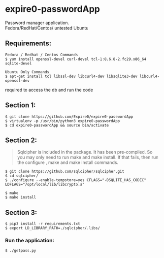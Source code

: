 # expire0-passwordApp
Password manager application.		 
Fedora/RedHat/Centos/ untested Ubuntu		
	
## Requirements:		 
```
Fedora / Redhat / Centos Commands
$ yum install openssl-devel curl-devel tcl-1:8.6.8-2.fc29.x86_64 sqlite-devel
```
```
Ubuntu Only Commands 
$ apt-get install tcl libssl-dev libcurl4-dev libsqlite3-dev libcurl4-openssl-dev
```
required to access the db and run the code   

## Section 1:	

```
$ git clone https://github.com/Expire0/expire0-passwordApp  
$ virtualenv -p /usr/bin/python3 expire0-passwordApp    
$ cd expire0-passwordApp && source bin/activate   
```

## Section 2:

> Sqlcipher is included in the package. It has been pre-compiled. So you
> may only need to run make and make install. If that fails, then 
> run the configure , make and make install commands. 

```
$ git clone https://github.com/sqlcipher/sqlcipher.git	
$ cd sqlcipher/	
$ ./configure --enable-tempstore=yes CFLAGS="-DSQLITE_HAS_CODEC" LDFLAGS="/opt/local/lib/libcrypto.a"	
```
```
$ make	
$ make install	
```

## Section 3:
```
$ pip3 install -r requirements.txt	
$ export LD_LIBRARY_PATH=./sqlcipher/.libs/	
```
### Run the application:
```
$ ./getpass.py	
```
